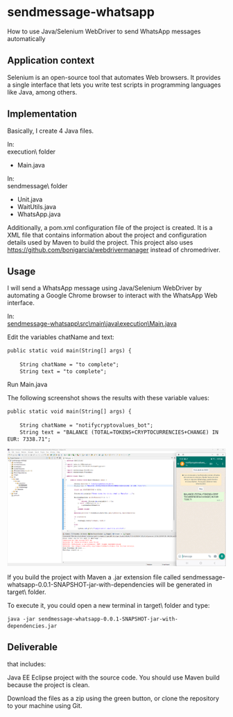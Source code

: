 # sendmessage-whatsapp

How to use Java/Selenium WebDriver to send WhatsApp messages automatically

## Application context

Selenium is an open-source tool that automates Web browsers. It provides a single interface that lets you write test scripts in programming languages like Java, among others.

## Implementation

Basically, I create 4 Java files. 

In:  
execution\ folder  
* Main.java

In:  
sendmessage\ folder  
* Unit.java
* WaitUtils.java
* WhatsApp.java

Additionally, a pom.xml configuration file of the project is created. It is a XML file that contains information about the project and configuration details used by Maven to build the project.
This project also uses https://github.com/bonigarcia/webdrivermanager instead of chromedriver.

## Usage

I will send a WhatsApp message using Java/Selenium WebDriver by automating a Google Chrome browser to interact with the WhatsApp Web interface.

In:  
[sendmessage-whatsapp\src\main\java\execution\Main.java](src/main/java/execution/Main.java)

Edit the variables chatName and text:
```
public static void main(String[] args) {

	String chatName = "to complete";
	String text = "to complete";
```

Run Main.java

The following screenshot shows the results with these variable values:
```
public static void main(String[] args) {

	String chatName = "notifycryptovalues_bot";
	String text = "BALANCE (TOTAL=TOKENS+CRYPTOCURRENCIES+CHANGE) IN EUR: 7338.71";
```    
![Demonstration](images/screenshot.png)

If you build the project with Maven a .jar extension file called sendmessage-whatsapp-0.0.1-SNAPSHOT-jar-with-dependencies will be generated in target\ folder.

To execute it, you could open a new terminal in target\ folder and type:
```
java -jar sendmessage-whatsapp-0.0.1-SNAPSHOT-jar-with-dependencies.jar
```

## Deliverable

that includes:

Java EE Eclipse project with the source code. You should use Maven build because the project is clean.

Download the files as a zip using the green button, or clone the repository to your machine using Git.
